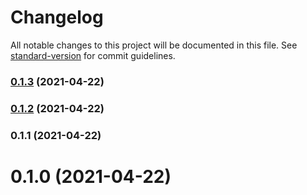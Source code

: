 # Changelog

All notable changes to this project will be documented in this file. See [standard-version](https://github.com/conventional-changelog/standard-version) for commit guidelines.

### [0.1.3](https://github.com/kavience/masos-web/compare/v0.1.2...v0.1.3) (2021-04-22)

### [0.1.2](https://github.com/kavience/masos-web/compare/v0.1.1...v0.1.2) (2021-04-22)

### 0.1.1 (2021-04-22)

# 0.1.0 (2021-04-22)
